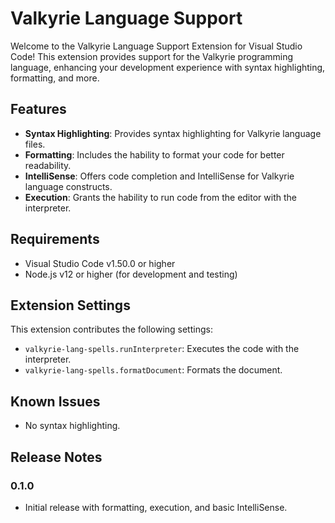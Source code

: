 # Valkyrie Language Support

Welcome to the Valkyrie Language Support Extension for Visual Studio Code! This extension provides support for the Valkyrie programming language, enhancing your development experience with syntax highlighting, formatting, and more.

## Features

- **Syntax Highlighting**: Provides syntax highlighting for Valkyrie language files.
- **Formatting**: Includes the hability to format your code for better readability.
- **IntelliSense**: Offers code completion and IntelliSense for Valkyrie language constructs.
- **Execution**: Grants the hability to run code from the editor with the interpreter.

## Requirements

- Visual Studio Code v1.50.0 or higher
- Node.js v12 or higher (for development and testing)

## Extension Settings

This extension contributes the following settings:

- `valkyrie-lang-spells.runInterpreter`: Executes the code with the interpreter.
- `valkyrie-lang-spells.formatDocument`: Formats the document.

## Known Issues

- No syntax highlighting.

## Release Notes

### 0.1.0

- Initial release with formatting, execution, and basic IntelliSense.
